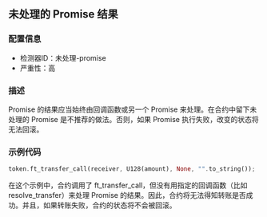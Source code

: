 
## 未处理的 Promise 结果

### 配置信息

* 检测器ID：未处理-promise
* 严重性：高

### 描述

Promise 的结果应当始终由回调函数或另一个 Promise 来处理。在合约中留下未处理的 Promise 是不推荐的做法。否则，如果 Promise 执行失败，改变的状态将无法回滚。

### 示例代码

```rust
token.ft_transfer_call(receiver, U128(amount), None, "".to_string());
```

在这个示例中，合约调用了 ft_transfer_call，但没有用指定的回调函数（比如 resolve_transfer）来处理 Promise 的结果。因此，合约将无法得知转账是否成功。并且，如果转账失败，合约的状态将不会被回滚。
